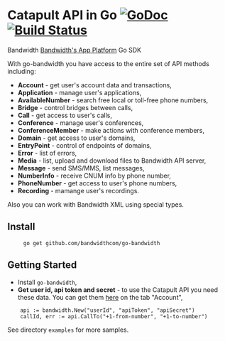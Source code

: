 Catapult API in Go [![GoDoc](https://godoc.org/bandwidthcom/go-bandwidth?status.svg)](https://godoc.org/github.com/bandwidthcom/go-bandwidth) [![Build Status](https://travis-ci.org/bandwidthcom/go-bandwidth.svg)](https://travis-ci.org/bandwidthcom/go-bandwidth)
===============


Bandwidth [Bandwidth's App Platform](http://ap.bandwidth.com/?utm_medium=social&utm_source=github&utm_campaign=dtolb&utm_content=) Go SDK

With go-bandwidth  you have access to the entire set of API methods including:
* **Account** - get user's account data and transactions,
* **Application** - manage user's applications,
* **AvailableNumber** - search free local or toll-free phone numbers,
* **Bridge** - control bridges between calls,
* **Call** - get access to user's calls,
* **Conference** - manage user's conferences,
* **ConferenceMember** - make actions with conference members,
* **Domain** - get access to user's domains,
* **EntryPoint** - control of endpoints of domains,
* **Error** - list of errors,
* **Media** - list, upload and download files to Bandwidth API server,
* **Message** - send SMS/MMS, list messages,
* **NumberInfo** - receive CNUM info by phone number,
* **PhoneNumber** - get access to user's phone numbers,
* **Recording** - mamange user's recordings.

Also you can work with Bandwidth XML using special types. 
## Install

```
     go get github.com/bandwidthcom/go-bandwidth
```


## Getting Started

* Install `go-bandwidth`,
* **Get user id, api token and secret** - to use the Catapult API you need these data.  You can get them [here](https://catapult.inetwork.com/pages/catapult.jsf) on the tab "Account",

```golang
	api := bandwidth.New("userId", "apiToken", "apiSecret")
	callId, err := api.CallTo("+1-from-number", "+1-to-number")
```



See directory `examples` for more samples.

